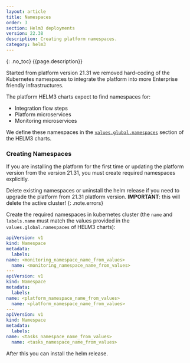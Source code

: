 ```yaml
---
layout: article
title: Namespaces
order: 3
section: Helm3 deployments
version: 22.38
description: Creating platform namespaces.
category: helm3
---
```


{: .no_toc}
{{page.description}}

Started from platform version 21.31 we removed hard-coding of the Kubernetes
namespaces to integrate the platform into more Enterprise friendly infrastructures.

The platform HELM3 charts expect to find namespaces for:

*   Integration flow steps
*   Platform microservices
*   Monitoring microservices

We define these namespaces in the [`values.glubal.namespaces`](common-values#namespaces)
section of the HELM3 charts.

### Creating Namespaces

If you are installing the platform for the first time or updating the platform
version from the version 21.31, you must create required namespaces explicitly.

Delete existing namespaces or uninstall the helm release if you need to upgrade the platform from 21.31 platform version. **IMPORTANT**: this will delete the active cluster!
{: .note.errors}

Create the required namespaces in kubernetes cluster (the `name` and `labels.name`
must match the values provided in the `values.global.namespaces` of HELM3 charts):
```yaml
apiVersion: v1
kind: Namespace
metadata:
  labels:
name: <monitoring_namespace_name_from_values>
  name: <monitoring_namespace_name_from_values>
---
apiVersion: v1
kind: Namespace
metadata:
  labels:
name: <platform_namespace_name_from_values>
  name: <platform_namespace_name_from_values>
---
apiVersion: v1
kind: Namespace
metadata:
  labels:
name: <tasks_namespace_name_from_values>
  name: <tasks_namespace_name_from_values>
```

After this you can install the helm release.